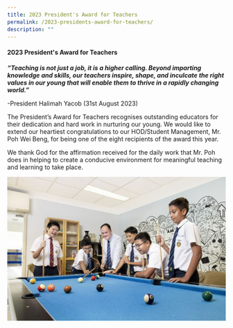 ```yaml
---
title: 2023 President's Award for Teachers
permalink: /2023-presidents-award-for-teachers/
description: ""
---
```

#### 2023 President's Award for Teachers

**_“Teaching is not just a job, it is a higher calling. Beyond imparting knowledge and skills, our teachers inspire, shape, and inculcate the right values in our young that will enable them to thrive in a rapidly changing world.”_**

-President Halimah Yacob (31st August 2023)

The President’s Award for Teachers recognises outstanding educators for their dedication and hard work in nurturing our young. We would like to extend our heartiest congratulations to our HOD/Student Management, Mr. Poh Wei Beng, for being one of the eight recipients of the award this year.

We thank God for the affirmation received for the daily work that Mr. Poh does in helping to create a conducive environment for meaningful teaching and learning to take place.

![](/images/School%20Announcement/2023/2023%20president's%20award%20for%20teachers.JPG)

